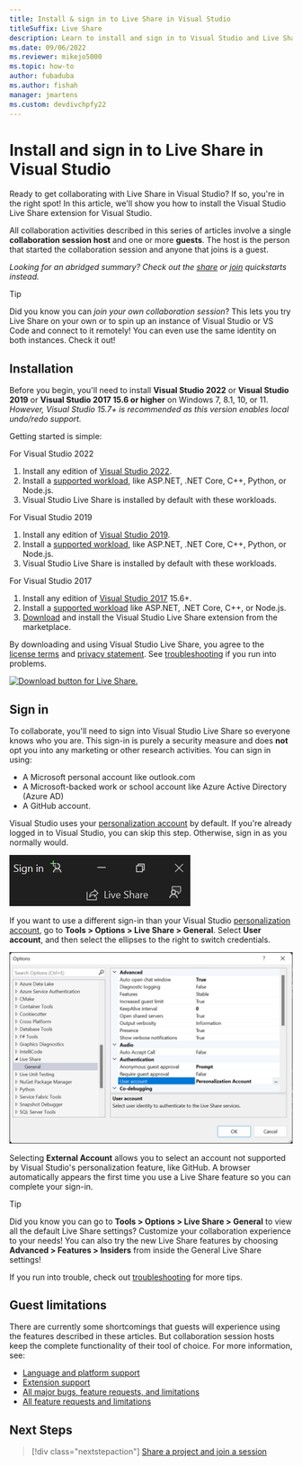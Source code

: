```yaml
---
title: Install & sign in to Live Share in Visual Studio
titleSuffix: Live Share
description: Learn to install and sign in to Visual Studio and Live Share so that you can collaborate on projects with your team.
ms.date: 09/06/2022
ms.reviewer: mikejo5000
ms.topic: how-to
author: fubaduba
ms.author: fishah
manager: jmartens
ms.custom: devdivchpfy22
---
```


<!--
Copyright © Microsoft Corporation
All rights reserved.
Creative Commons Attribution 4.0 License (International): https://creativecommons.org/licenses/by/4.0/legalcode
-->

# Install and sign in to Live Share in Visual Studio

Ready to get collaborating with Live Share in Visual Studio? If so, you're in the right spot! In this article, we'll show you how to install the Visual Studio Live Share extension for Visual Studio.

All collaboration activities described in this series of articles involve a single **collaboration session host** and one or more **guests**. The host is the person that started the collaboration session and anyone that joins is a guest.

*Looking for an abridged summary? Check out the [share](../quickstart/share.md) or [join](../quickstart/join.md) quickstarts instead.*

> [!TIP]
> Did you know you can *join your own collaboration session*? This lets you try Live Share on your own or to spin up an instance of Visual Studio or VS Code and connect to it remotely! You can even use the same identity on both instances. Check it out!

## Installation

Before you begin, you'll need to install **Visual Studio 2022** or **Visual Studio 2019** or  **Visual Studio 2017 15.6 or higher** on Windows 7, 8.1, 10, or 11. *However, Visual Studio 15.7+ is recommended as this version enables local undo/redo support.*

Getting started is simple:

For Visual Studio 2022

1. Install any edition of [Visual Studio 2022](https://visualstudio.microsoft.com/vs/).
2. Install a [supported workload](../reference/platform-support.md#visual-studio), like ASP.NET, .NET Core, C++, Python, or Node.js.
3. Visual Studio Live Share is installed by default with these workloads.

For Visual Studio 2019

1. Install any edition of [Visual Studio 2019](https://visualstudio.microsoft.com/vs/).
2. Install a [supported workload](../reference/platform-support.md#visual-studio), like ASP.NET, .NET Core, C++, Python, or Node.js.
3. Visual Studio Live Share is installed by default with these workloads.

For Visual Studio 2017

1. Install any edition of [Visual Studio 2017](https://visualstudio.microsoft.com/vs/older-downloads/) 15.6+.
2. Install a [supported workload](../reference/platform-support.md) like ASP.NET, .NET Core, C++, or Node.js.
3. [Download](https://aka.ms/vsls-dl/vs) and install the Visual Studio Live Share extension from the marketplace.

By downloading and using Visual Studio Live Share, you agree to the [license terms](https://aka.ms/vsls-license) and [privacy statement](https://www.microsoft.com/en-us/privacystatement/EnterpriseDev/default.aspx). See [troubleshooting](../troubleshooting.md) if you run into problems.

[![Download button for Live Share.](../media/download.png)](https://aka.ms/vsls-dl/vs)

## Sign in

To collaborate, you'll need to sign into Visual Studio Live Share so everyone knows who you are. This sign-in is purely a security measure and does **not** opt you into any marketing or other research activities. You can sign in using:

- A Microsoft personal account like outlook.com
- A Microsoft-backed work or school account like Azure Active Directory (Azure AD)
- A GitHub account.

Visual Studio uses your [personalization account](/visualstudio/ide/signing-in-to-visual-studio) by default. If you're already logged in to Visual Studio, you can skip this step. Otherwise, sign in as you normally would.

![Screenshot that shows the Visual Studio sign in button.](../media/vs-sign-in-button.png)

If you want to use a different sign-in than your Visual Studio [personalization account](/visualstudio/ide/signing-in-to-visual-studio), go to **Tools > Options > Live Share > General**. Select **User account**, and then select the ellipses to the right to switch credentials.

![Screenshot that shows the Visual Studio Tools options for Live Share.](../media/vs-tools-options-new.png)

Selecting **External Account** allows you to select an account not supported by Visual Studio's personalization feature, like GitHub. A browser automatically appears the first time you use a Live Share feature so you can complete your sign-in.

>[!TIP]
>Did you know you can go to **Tools > Options > Live Share > General** to view all the default Live Share settings? Customize your collaboration experience to your needs! You can also try the new Live Share features by choosing **Advanced > Features > Insiders** from inside the General Live Share settings!  

If you run into trouble, check out [troubleshooting](../troubleshooting.md#sign-in) for more tips.

## Guest limitations

There are currently some shortcomings that guests will experience using the features described in these articles. But collaboration session hosts keep the complete functionality of their tool of choice. For more information, see:

- [Language and platform support](../reference/platform-support.md)
- [Extension support](../reference/extensions.md)
- [All major bugs, feature requests, and limitations](https://aka.ms/vsls-issues)
- [All feature requests and limitations](https://aka.ms/vsls-feature-requests)

## Next Steps

> [!div class="nextstepaction"]
> [Share a project and join a session](share-project-join-session-visual-studio.md)
